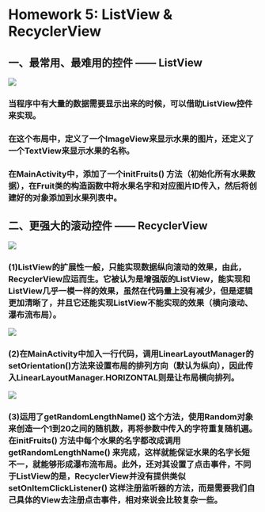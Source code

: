 # Homework 5: ListView & RecyclerView

## 一、最常用、最难用的控件 —— ListView

![](https://github.com/cwj609690575/2018118112_Android/blob/homework/Homework%205/PrintScreen/ListView.JPG)

### 当程序中有大量的数据需要显示出来的时候，可以借助ListView控件来实现。

### 在这个布局中，定义了一个ImageView来显示水果的图片，还定义了一个TextView来显示水果的名称。

### 在MainActivity中，添加了一个initFruits() 方法（初始化所有水果数据），在Fruit类的构造函数中将水果名字和对应图片ID传入，然后将创建好的对象添加到水果列表中。

## 二、更强大的滚动控件 —— RecyclerView

![](https://github.com/cwj609690575/2018118112_Android/blob/homework/Homework%205/PrintScreen/RecyclerView1.JPG)

### (1)ListView的扩展性一般，只能实现数据纵向滚动的效果，由此，RecyclerView应运而生。它被认为是增强版的ListView，能实现和ListView几乎一模一样的效果，虽然在代码量上没有减少，但是逻辑更加清晰了，并且它还能实现ListView不能实现的效果（横向滚动、瀑布流布局）。

![](https://github.com/cwj609690575/2018118112_Android/blob/homework/Homework%205/PrintScreen/RecyclerView2.JPG)

### (2)在MainActivity中加入一行代码，调用LinearLayoutManager的setOrientation()方法来设置布局的排列方向（默认为纵向），因此传入LinearLayoutManager.HORIZONTAL则是让布局横向排列。

![](https://github.com/cwj609690575/2018118112_Android/blob/homework/Homework%205/PrintScreen/RecyclerView3.JPG)

### (3)运用了getRandomLengthName() 这个方法，使用Random对象来创造一个1到20之间的随机数，再将参数中传入的字符重复随机遍。在initFruits() 方法中每个水果的名字都改成调用getRandomLengthName() 来完成，这样就能保证水果的名字长短不一，就能够形成瀑布流布局。此外，还对其设置了点击事件，不同于ListView的是，RecyclerView并没有提供类似setOnItemClickListener() 这样注册监听器的方法，而是需要我们自己具体的View去注册点击事件，相对来说会比较复杂一些。